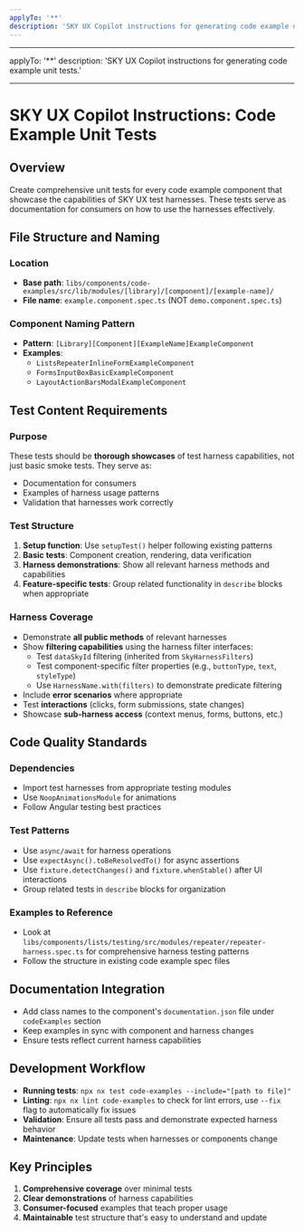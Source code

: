 ```yaml
---
applyTo: '**'
description: 'SKY UX Copilot instructions for generating code example unit tests.'
---
```


---

applyTo: '\*\*'
description: 'SKY UX Copilot instructions for generating code example unit tests.'

---

# SKY UX Copilot Instructions: Code Example Unit Tests

## Overview

Create comprehensive unit tests for every code example component that showcase the capabilities of SKY UX test harnesses. These tests serve as documentation for consumers on how to use the harnesses effectively.

## File Structure and Naming

### Location

- **Base path**: `libs/components/code-examples/src/lib/modules/[library]/[component]/[example-name]/`
- **File name**: `example.component.spec.ts` (NOT `demo.component.spec.ts`)

### Component Naming Pattern

- **Pattern**: `[Library][Component][ExampleName]ExampleComponent`
- **Examples**:
  - `ListsRepeaterInlineFormExampleComponent`
  - `FormsInputBoxBasicExampleComponent`
  - `LayoutActionBarsModalExampleComponent`

## Test Content Requirements

### Purpose

These tests should be **thorough showcases** of test harness capabilities, not just basic smoke tests. They serve as:

- Documentation for consumers
- Examples of harness usage patterns
- Validation that harnesses work correctly

### Test Structure

1. **Setup function**: Use `setupTest()` helper following existing patterns
2. **Basic tests**: Component creation, rendering, data verification
3. **Harness demonstrations**: Show all relevant harness methods and capabilities
4. **Feature-specific tests**: Group related functionality in `describe` blocks when appropriate

### Harness Coverage

- Demonstrate **all public methods** of relevant harnesses
- Show **filtering capabilities** using the harness filter interfaces:
  - Test `dataSkyId` filtering (inherited from `SkyHarnessFilters`)
  - Test component-specific filter properties (e.g., `buttonType`, `text`, `styleType`)
  - Use `HarnessName.with(filters)` to demonstrate predicate filtering
- Include **error scenarios** where appropriate
- Test **interactions** (clicks, form submissions, state changes)
- Showcase **sub-harness access** (context menus, forms, buttons, etc.)

## Code Quality Standards

### Dependencies

- Import test harnesses from appropriate testing modules
- Use `NoopAnimationsModule` for animations
- Follow Angular testing best practices

### Test Patterns

- Use `async/await` for harness operations
- Use `expectAsync().toBeResolvedTo()` for async assertions
- Use `fixture.detectChanges()` and `fixture.whenStable()` after UI interactions
- Group related tests in `describe` blocks for organization

### Examples to Reference

- Look at `libs/components/lists/testing/src/modules/repeater/repeater-harness.spec.ts` for comprehensive harness testing patterns
- Follow the structure in existing code example spec files

## Documentation Integration

- Add class names to the component's `documentation.json` file under `codeExamples` section
- Keep examples in sync with component and harness changes
- Ensure tests reflect current harness capabilities

## Development Workflow

- **Running tests**: `npx nx test code-examples --include="[path to file]"`
- **Linting**: `npx nx lint code-examples` to check for lint errors, use `--fix` flag to automatically fix issues
- **Validation**: Ensure all tests pass and demonstrate expected harness behavior
- **Maintenance**: Update tests when harnesses or components change

## Key Principles

1. **Comprehensive coverage** over minimal tests
2. **Clear demonstrations** of harness capabilities
3. **Consumer-focused** examples that teach proper usage
4. **Maintainable** test structure that's easy to understand and update
